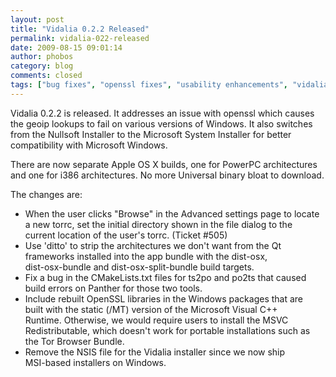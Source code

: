 ```yaml
---
layout: post
title: "Vidalia 0.2.2 Released"
permalink: vidalia-022-released
date: 2009-08-15 09:01:14
author: phobos
category: blog
comments: closed
tags: ["bug fixes", "openssl fixes", "usability enhancements", "vidalia releases"]
---
```


Vidalia 0.2.2 is released. It addresses an issue with openssl which causes the geoip lookups to fail on various versions of Windows. It also switches from the Nullsoft Installer to the Microsoft System Installer for better compatibility with Microsoft Windows.

There are now separate Apple OS X builds, one for PowerPC architectures and one for i386 architectures. No more Universal binary bloat to download.

The changes are:

<!-- more -->

-   When the user clicks "Browse" in the Advanced settings page to locate  
     a new torrc, set the initial directory shown in the file dialog to the  
     current location of the user's torrc. (Ticket \#505)
-   Use 'ditto' to strip the architectures we don't want from the Qt  
     frameworks installed into the app bundle with the dist-osx,  
     dist-osx-bundle and dist-osx-split-bundle build targets.
-   Fix a bug in the CMakeLists.txt files for ts2po and po2ts that caused  
     build errors on Panther for those two tools.
-   Include rebuilt OpenSSL libraries in the Windows packages that are  
     built with the static (/MT) version of the Microsoft Visual C++  
     Runtime. Otherwise, we would require users to install the MSVC  
     Redistributable, which doesn't work for portable installations such as  
     the Tor Browser Bundle.
-   Remove the NSIS file for the Vidalia installer since we now ship  
     MSI-based installers on Windows.

